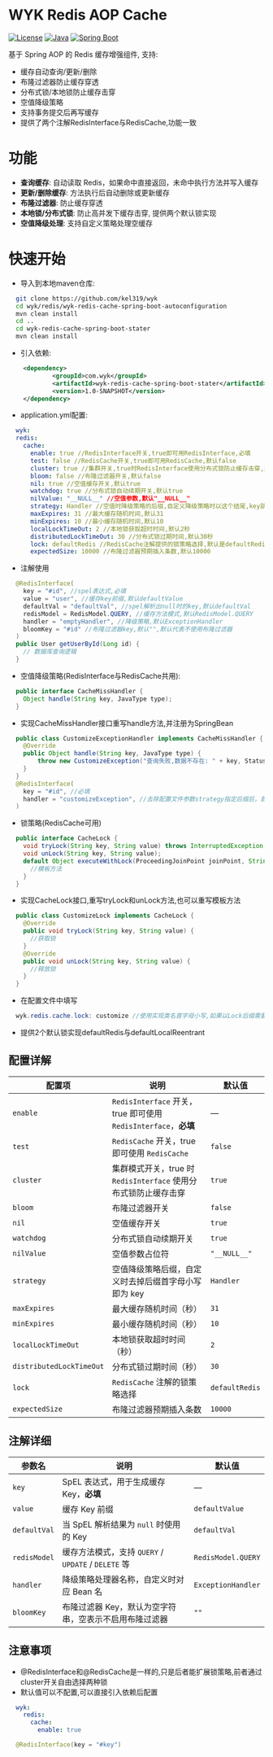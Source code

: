 # WYK Redis AOP Cache
[![License](https://img.shields.io/badge/license-MIT-blue.svg)](LICENSE)
[![Java](https://img.shields.io/badge/Java-17+-orange.svg)](https://www.java.com/)
[![Spring Boot](https://img.shields.io/badge/Spring%20Boot-2.7+-green.svg)](https://spring.io/projects/spring-boot)

基于 Spring AOP 的 Redis 缓存增强组件, 支持:
- 缓存自动查询/更新/删除
- 布隆过滤器防止缓存穿透
- 分布式锁/本地锁防止缓存击穿
- 空值降级策略
- 支持事务提交后再写缓存
- 提供了两个注解RedisInterface与RedisCache,功能一致
# 功能
- **查询缓存**: 自动读取 Redis，如果命中直接返回，未命中执行方法并写入缓存
- **更新/删除缓存**: 方法执行后自动删除或更新缓存
- **布隆过滤器**: 防止缓存穿透
- **本地锁/分布式锁**: 防止高并发下缓存击穿, 提供两个默认锁实现
- **空值降级处理**: 支持自定义策略处理空缓存
# 快速开始
- 导入到本地maven仓库:
```bash
  git clone https://github.com/kel319/wyk
  cd wyk/redis/wyk-redis-cache-spring-boot-autoconfiguration
  mvn clean install
  cd ..
  cd wyk-redis-cache-spring-boot-stater
  mvn clean install
```
- 引入依赖:
```xml
	<dependency>
			<groupId>com.wyk</groupId>
			<artifactId>wyk-redis-cache-spring-boot-stater</artifactId>
			<version>1.0-SNAPSHOT</version>
	</dependency>
```
- application.yml配置:
```yml
  wyk:
  redis:
    cache:
      enable: true //RedisInterface开关,true即可用RedisInterface,必填
      test: false //RedisCache开关,true即可用RedisCache,默认false
      cluster: true //集群开关,true时RedisInterface使用分布式锁防止缓存击穿,默认true
      bloom: false //布隆过滤器开关,默认false
      nil: true //空值缓存开关,默认true
      watchdog: true //分布式锁自动续期开关,默认true
      nilValue: "__NULL__" //空值参数,默认"__NULL__"
      strategy: Handler //空值时降级策略的后缀,自定义降级策略时以这个结尾,key就是删掉后缀首字母小写,默认Handler
      maxExpires: 31 //最大缓存随机时间,默认31
      minExpires: 10 //最小缓存随机时间,默认10
      localLockTimeOut: 2 //本地锁获取超时时间,默认2秒
      distributedLockTimeOut: 30 //分布式锁过期时间,默认30秒
      lock: defaultRedis //RedisCache注解提供的锁策略选择,默认是defaultRedis(分布式锁)
      expectedSize: 10000 //布隆过滤器预期插入条数,默认10000
```
- 注解使用
```java
  @RedisInterface(
    key = "#id", //spel表达式,必填
    value = "user", //缓存key前缀,默认defaultValue
    defaultVal = "defaultVal", //spel解析出null时的key,默认defaultVal
    redisModel = RedisModel.QUERY, //缓存方法模式,默认RedisModel.QUERY
    handler = "emptyHandler", //降级策略,默认ExceptionHandler
    bloomKey = "#id" //布隆过滤器key,默认"",默认代表不使用布隆过滤器
  )
  public User getUserById(Long id) {
    // 数据库查询逻辑
  }
```
- 空值降级策略(RedisInterface与RedisCache共用):
```java
  public interface CacheMissHandler {
    Object handle(String key, JavaType type);
  }
```
- 实现CacheMissHandler接口重写handle方法,并注册为SpringBean
```java
  public class CustomizeExceptionHandler implements CacheMissHandler {
    @Override
    public Object handle(String key, JavaType type) {
        throw new CustomizeException("查询失败,数据不存在: " + key, Status.BAD_REQUEST.getCode());
    }
  }
  @RedisInterface(
    key = "#id", //必填
    handler = "customizeException", //去除配置文件参数strategy指定后缀后，首字母小写
  )
```
- 锁策略(RedisCache可用)
```java
  public interface CacheLock {
    void tryLock(String key, String value) throws InterruptedException;
    void unLock(String key, String value);
    default Object executeWithLock(ProceedingJoinPoint joinPoint, String key, RedisUtil redisUtil) throws Throwable {
      //模板方法
    }
  }
```
- 实现CacheLock接口,重写tryLock和unLock方法,也可以重写模板方法
```java
  public class CustomizeLock implements CacheLock {
    @Override
    public void tryLock(String key, String value) {
      //获取锁
    }
    @Override
    public void unLock(String key, String value) {
      //释放锁
    }
  }
```
- 在配置文件中填写
```java
  wyk.redis.cache.lock: customize //使用实现类名首字母小写,如果以Lock后缀需要去除后缀
```
- 提供2个默认锁实现defaultRedis与defaultLocalReentrant
## 配置详解
| 配置项                     | 说明                                                                 | 默认值            |
|----------------------------|----------------------------------------------------------------------|-------------------|
| `enable`                   | `RedisInterface` 开关，true 即可使用 `RedisInterface`，**必填**           | —            |
| `test`                     | `RedisCache` 开关，true 即可使用 `RedisCache`                          | `false`           |
| `cluster`                  | 集群模式开关，true 时 `RedisInterface` 使用分布式锁防止缓存击穿           | `true`            |
| `bloom`                    | 布隆过滤器开关                                                        | `false`           |
| `nil`                      | 空值缓存开关                                                          | `true`            |
| `watchdog`                 | 分布式锁自动续期开关                                                 | `true`            |
| `nilValue`                 | 空值参数占位符                                                      | `"__NULL__"`      |
| `strategy`                 | 空值降级策略后缀，自定义时去掉后缀首字母小写即为 key                    | `Handler`         |
| `maxExpires`               | 最大缓存随机时间（秒）                                               | `31`              |
| `minExpires`               | 最小缓存随机时间（秒）                                               | `10`              |
| `localLockTimeOut`         | 本地锁获取超时时间（秒）                                            | `2`               |
| `distributedLockTimeOut`   | 分布式锁过期时间（秒）                                              | `30`              |
| `lock`                     | `RedisCache` 注解的锁策略选择                                        | `defaultRedis`    |
| `expectedSize`             | 布隆过滤器预期插入条数                                               | `10000`           |
## 注解详细
| 参数名           | 说明                                                                                  | 默认值                 |
|------------------|---------------------------------------------------------------------------------------|------------------------|
| `key`            | SpEL 表达式，用于生成缓存 Key，**必填**                                                  | —                      |
| `value`          | 缓存 Key 前缀                                                                         | `defaultValue`         |
| `defaultVal`     | 当 SpEL 解析结果为 `null` 时使用的 Key                                               | `defaultVal`           |
| `redisModel`     | 缓存方法模式，支持 `QUERY` / `UPDATE` / `DELETE` 等                                    | `RedisModel.QUERY`     |
| `handler`        | 降级策略处理器名称，自定义时对应 Bean 名                                               | `ExceptionHandler`     |
| `bloomKey`       | 布隆过滤器 Key，默认为空字符串，空表示不启用布隆过滤器                                   | `""`                   |


## 注意事项
- @RedisInterface和@RedisCache是一样的,只是后者能扩展锁策略,前者通过cluster开关自由选择两种锁
- 默认值可以不配置,可以直接引入依赖后配置
```yml
  wyk:
    redis:
      cache:
        enable: true
```
```java
  @RedisInterface(key = "#key")
```
